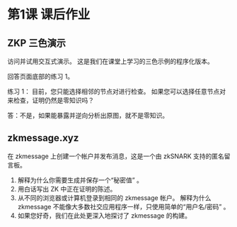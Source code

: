 # 第1课 课后作业

## ZKP 三色演示
访问并试用交互式演示。 这是我们在课堂上学习的三色示例的程序化版本。

回答页面底部的练习 1。

练习 1： 目前，您只能选择相邻的节点对进行检查。 如果您可以选择任意节点对来检查，证明仍然是零知识吗？

答：不是，如果能暴露并逆向分析出原图，就不是零知识。

## zkmessage.xyz
在 zkmessage 上创建一个帐户并发布消息，这是一个由 zkSNARK 支持的匿名留言板。

1. 解释为什么你需要生成并保存一个“秘密值” 。
2. 用白话写出 ZK 中正在证明的陈述。
3. 从不同的浏览器或计算机登录到相同的 zkmessage 帐户。 解释为什么 zkmessage 不能像大多数社交应用程序一样，只使用简单的“用户名/密码” 。
4. 如果您好奇，我们在此处更深入地探讨了 zkmessage 的构建。
